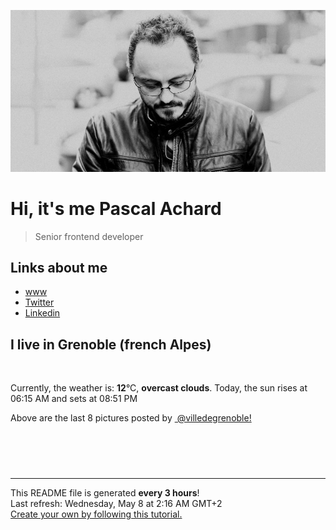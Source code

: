 ![Pascal Achard](./images/photo-pascal-achard.jpg)
# Hi, it's me Pascal Achard
> Senior frontend developer

## Links about me
- [www](https://www.pascal-achard.com)
- [Twitter](https://twitter.com/botmaster)
- [Linkedin](http://www.linkedin.com/in/pascal-achard)


## I live in Grenoble (french Alpes)
<img src="https://openweathermap.org/img/wn/04n@2x.png" alt="">

Currently, the weather is: **12**°C, **overcast clouds**.
Today, the sun rises at 06:15 AM and sets at 08:51 PM

Above are the last 8 pictures posted by <a href="https://www.instagram.com/villedegrenoble/" target="_blank"><img alt="" src="https://upload.wikimedia.org/wikipedia/commons/thumb/e/e7/Instagram_logo_2016.svg/1024px-Instagram_logo_2016.svg.png" width="20"/> @villedegrenoble!</a>

<p style="display: flex; flex-wrap: wrap; gap: 20px;">
        <img src="https://cdn1.picuki.com/hosted-by-instagram/q/0exhNuNYnjBcaS3SYdxKjf8F2vJ1Wg9SZ60STLepjSVmIR1vLHOapZA0mpCl6yRxIwVgFDeSYztj7I0sV15VAz19OkDWSLWNTD1X762ZUe3N0TVj9JRokLo9KXQcZnSr9ssqOzjYMTIfQeoEH%7C%7Cbx7a8Koru5A2MGo1zRMrBC0GAG4fy3UPI7mslm3ayEv0PxtpcyKzNe92U1aUospYmX+HQJWPr5PN1gpKZlR7pCicgIrdDgmBq7EHl3Kj4uUQ+RubTOl+1eswLgTQAx0HupcqYKeEcwl1Kc+jsgl9xojYGvaaxC6K874bf2bUcmfipopBYzx9no0SrKV2Oo3EtX%7C%7CGvW2+6caNN0i5%7C%7CVPd65ZMHH6BDZQLvZDpR4bGAgMbmFdxqPBLvkSstalNwCSb5B3wPloDmccpKm8hlHUR15ui2jFZ1cTdDF3KH8xUODqA+5twUehZqZbuVT%7C%7CXJW1ty05Qx8P3PDWJ4ZaBKPiQZ6VOFOcoHbl5qJM+oRHUdR.jpeg" alt="" width="200"/>
        <img src="https://cdn1.picuki.com/hosted-by-instagram/q/0exhNuNYnjBcaS3SYdxKjf8F2vJ1Wg9SZ60STLepjSVmIR1vLHOapZA0mpCj4yRwKg5lHDeVeSBk54wiU15ZCFEVNEXZSLyORDtc7qmYVO+lvDJu95NinL82KHcdZnOo8sAqVQmYdSgIGaYDG7uo%7C%7CesJ+fLrcjMFpC2XNLYT9zJBpY6uSKVKz8B1pJ2Jg3Tt%7C%7C9kiJzJE5m4vMAQrptqO52hEX%7C%7CD+O8BnsaBwVLYBxMQK5qnRlSaHEmw+Jj8uRHagtIj+kOYA2AS4ZWdrzGu3aq8SHhsVr0O8kQI7oY46zoCmOdBM9s9psvDAbkcmfk0tpBdszcPwwmXCYD35j3xzxUTSk5u2Vsoti6zxK%7C%7CykBvHdniXwT4TuJO4UBH4tJszhWguMDNKwPfdgopNYWvdLigjjoyScIOLRmix%7C%7CBwpZijDWVJAjFqnL.jpeg" alt="" width="200"/>
        <img src="https://cdn1.picuki.com/hosted-by-instagram/q/0exhNuNYnjBcaS3SYdxKjf8F2vJ1WgxSZ60STLepjSVmIR1vLHOapZA0mpCj4yRwKg5lHDeVeSBk54wiVVpXDlEVPUXYQLSOTzpW56WdVu+i21pu9JFnlr0wKHEYZXeu%7C%7C8clV2XABCxWCfwSH%7C%7CTm6qsarLiqcWxF8VzHN7Et22AG4dvyDPJK2ZlwrPLfxnTr6Ls5MGBZ8WQvMEwmtpDZrj1eEaW+Mcp6rK9kUrYLmMYIpezhlmOHH24VeG9qSmHP4s3+ke08iivrKW0Oz0ivXbMSOmI3sAKwmQA2lZ8eudODcohp1KMZnpGGTzYQfU1KhjUok5e%7C%7CynSAPSag2HxRwmPbx4y6d+d7i4%7C%7Cdd965ZMzHxhiUQ7v3A5VocCgiJMXPfliZc9HzVOwXxMZMH%7C%7CoZmgvz%7C%7Cw7gJODL%7C%7CRVTVWAZuhC+A5ZVVeiN9JCJ+2PblSS0sTcSwuqUTb4OwApL3cq45RxUV3fXNI5APmmAjwMES%7C%7C9iIfj3kJ3reOFGFUsFbdxH%7C%7CA==.jpeg" alt="" width="200"/>
        <img src="https://cdn1.picuki.com/hosted-by-instagram/q/0exhNuNYnjBcaS3SYdxKjf8F2vJ1Wg9SZ60STLepjSVmIR1vLHOapZA0mpCl6yRxIwVgFDeSYztj4o4vUVRVCz19OkHeQLCITzZV6qWdUurN0jdm8J5ok7o2KHUabXaq%7C%7C8ctUgmYdSgIGaYDG7uo%7C%7CeIJ+OXmaD4brjeaZdsW2yIfu9OjZ6ckn64ztPbXmB2xu8IOKj51+n98N0onrMnfpC5HX%7C%7CD3ZoMm66JzSL4CmdME7P3vlmu7HmBsRGB9KDOertaQz7dFui3rSzow+DyMYJk+PGhPrGed5ydmuaI4j62PZ5tE4bg9ta2KbUk2Dm87sDVPsbWc0SDOaj3+khYUymfswbKyevsZrZDpeN6HeIrG+BjXQ6vVR5ZocGAiCveHfUXpN9ixQpt909hrUqoA1BO28wTqOeWy0xssVGV1ojKoDZ1kEeit7Zjx13%7C%7C3vSeCoh4Suu+cLOdGwnFy3cyGsBZxNGv5FppVIxGD+BYtF4MWJ+3ux7iCO659RhA4LYAX9zmJ1MAMdg==.jpeg" alt="" width="200"/>
        <img src="https://cdn1.picuki.com/hosted-by-instagram/q/0exhNuNYnjBcaS3SYdxKjf8F2vJ1Wg9SZ60STLepjSVmIR1vLHOapZA0mpCj4yRwKg5lHDeVeSBk4IsqUVxRDlsVOEDZTLWITjlU76ifV+envDJh8Zdnk7wzJX0YZHSv9covV2+pNWwPG%7C%7CsAULjh7uZDu7%7C%7CzNnZSyWaRMdsBnmICqZXwCJ1mwsFusvrBv0Xm1IwleS5J%7C%7CWU1IUc8797erW5HDrrzNsB9q7JjR7Aei8pL6ODj3Rq2ElIpenojRmDO%7C%7CLTPnNEMjSC1bjk52liiX4IWYm0v1l6VoREU5IErnYbkMYlghN8XgPHUHHElfk1KhlJtk5bgwG6YLmmu4EBTwGjW%7C%7Cbi0a6MLvLihCteWTPXN%7C%7CTbvSoCMO59tDFUrA+b7chqPBLDlI4YL24hMHq8Dghi6+FvtJI%7C%7CV2jBBFRd5tzOBG8VGTd6K8o6F41Hnkxyf8Q06oJ3pTL5w63pI4uihvTdBb3XnQ8dKZmKAinYDRv9mN4HGnaHHYuwfEBFUa91F.jpeg" alt="" width="200"/>
        <img src="https://cdn1.picuki.com/hosted-by-instagram/q/0exhNuNYnjBcaS3SYdxKjf8F2vJ1Wg9SZ60STLepjSVmIR1vLHOapZA0mpCl6yRxIwVgFDeSYztj4ogjUVtSCz19OkfXSrSMTj1S76WaUu%7C%7CN1Dxk85Fmkbo3LXcbZnCt%7C%7CsArVQmYdSgIGaYDG7uo+qhT5aGuO1lQpTb9d7JGmC4E5ZObS6olhMF4pJ2Jg3Tt%7C%7C9kiJzJE5m4vMAQrptqO52hEX%7C%7CD+O8BnsaBwVLYBxMQK5qnRlSaHEmw+Jj8uR3agtIj+kOYA2BrOUzMxtnuXFI4sHhsVr0O8kRw9h7V6zoCmOdBM9s9psvDAbUcmfk0tpBdszcPwwmXEb1+q3kBaxl%7C%7CYx6rsX+QL97rUAKezce7+4Sv5d5%7C%7C6LehheXFdLeuTAHuZc9H4VYValYkYUa0I2FbooFaCVbbViAspJSFjhz+5GMU9ZdW51Jip03LYqxGXjjMKw8idUZZI5lVI95SO%7C%7CwFaWDrJAJUZbWfwgQFzNJh%7C%7Cf733jZfQNrBAG0ZTaA==.jpeg" alt="" width="200"/>
        <img src="https://cdn1.picuki.com/hosted-by-instagram/q/0exhNuNYnjBcaS3SYdxKjf8F2vJ1Wg9SZ60STLepjSVmIR1vLHOapZA0mpCj4yRwKg5lHDeVeSBk4IsjWF1QCVMVP0PaTbGBST9W6KyaUuigvDFh%7C%7CJZkkbk9Ln0WZXOn88EuUWWpNWwSDv5PHL%7C%7Clo7gX5v%7C%7CsbCgEpjuSKrVCkGZTjse3TO9%7C%7C2pYf5%7C%7CHSv1izv9QpcmkazXgpdAd4+pvlpDk1VOCtIc17q7VySKNBicMCv6K81Sa8H2QkaHp%7C%7CECKet8XCkONFui3rSzY57zz2F%7C%7Cl9EEIdvlqztEsSg7wqm6esJI9L+M9vuo7BS04iZVZCs1JrlJngtgz8OWP5yGFz4kHyhLCycKNx68C2KvvABYvW7SfhXYLLHJ9EVXUjV%7C%7CH4S1n5ItKmNJxeroRtKMFE1XWG4Q+%7C%7CfJHy5gV2ICcfhHKECc8mFa6%7C%7C5vzwpzHvjD6xsw4%7C%7CzZS5KOYIng==.jpeg" alt="" width="200"/>
        <img src="https://cdn1.picuki.com/hosted-by-instagram/q/0exhNuNYnjBcaS3SYdxKjf8F2vJ1Wg9SZ60STLepjSVmIR1vLHOapZA0mpCl6yRxIwVgFDeSYztj4o8sUVRUDj19OkHeQLeKTjpc76ibVezN0j1m9ZZpl7wzL3UdbHGr8cAvUwmYdSgIGaYDG7uo+qhT5aGuO1lQpzaEW+oR9z5G7NCnV6xhz580r6GDhx+oucoyIDND%7C%7CHg1JU46o9CUqTUHGsv+MfF3pLUqF+dVzPgL6NDhkyblKDQ5V09pIGmO7r7wyOUtkyTOXj4c01LhQq02cm0xsAS45wEQk60PqcOhN48wjrNt96nQc2UGXGRumB9ricmQjQ6cRmqqxW12yDP+9pLiXNof8rv6DOqwZJ666GSTSv+MWbhPXy1CVbrZWwKMcMqXAel6kaJeOtUX%7C%7CQaA4jGqRqX+2RFTDG1fq2CFGLd5G8if1quU3C7D0A%7C%7CeuiIs1sO+JuUKm3h80JOvrzl1ekPVDMwSYzaFjAR0.jpeg" alt="" width="200"/>
</p>

------------
<p>This README file is generated <b>every 3 hours</b>!
    <br />Last refresh: Wednesday, May 8 at 2:16 AM GMT+2
    <br /><a href="https://medium.com/@th.guibert/how-to-create-a-self-updating-readme-md-for-your-github-profile-f8b05744ca91">Create your own by following this tutorial.</a>
</p>
<p><a href="https://github.com/botmaster/botmaster/actions/workflows/main.yaml"><img alt="" src="https://github.com/botmaster/botmaster/actions/workflows/main.yaml/badge.svg" /></a></p>

